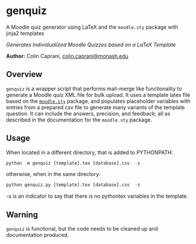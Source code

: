 # genquiz
A Moodle quiz generator using LaTeX and the `moodle.sty` package with jinja2 templates

*Generates Individualized Moodle Quizzes based on a LaTeX Template*

**Author:** Colin Caprani,
[colin.caprani@monash.edu](mailto://colin.caprani@monash.edu)

## Overview
`genquiz` is a wrapper script that performs mail-merge like functionality to generate a Moodle quiz XML file for bulk upload. It uses a template latex file based on the [`moodle.sty`](https://framagit.org/mattgk/moodle) package, and populates placeholder variables with entries from a prepared csv file to generate many variants of the template question. It can include the answers, precision, and feedback; all as described in the documentation for the `moodle.sty` package.

## Usage
When located in a different directory, that is added to PYTHONPATH:

```python
python -m genquiz [template].tex [database].csv  -s
```

otherwise, when in the same directory: 

```python
python genquiz.py [template].tex [database].csv  -s
```

-s is an indicator to say that there is no pythontex variables in the template.

## Warning
`genquiz` is functional, but the code needs to be cleaned up and documentation produced.
